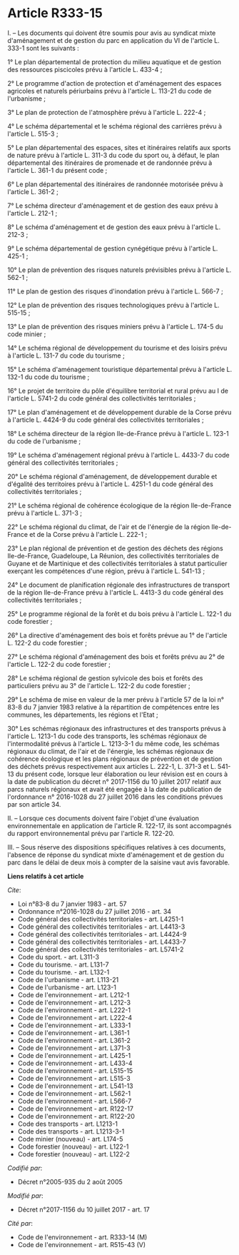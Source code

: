 # Article R333-15

I. – Les documents qui doivent être soumis pour avis au syndicat mixte d'aménagement et de gestion du parc en application du
VI de l'article L. 333-1 sont les suivants : 

1° Le plan départemental de protection du milieu aquatique et de gestion des ressources piscicoles prévu à l'article L.
433-4 ; 

2° Le programme d'action de protection et d'aménagement des espaces agricoles et naturels périurbains prévu à l'article L.
113-21 du code de l'urbanisme ; 

3° Le plan de protection de l'atmosphère prévu à l'article L. 222-4 ; 

4° Le schéma départemental et le schéma régional des carrières prévu à l'article L. 515-3 ; 

5° Le plan départemental des espaces, sites et itinéraires relatifs aux sports de nature prévu à l'article L. 311-3 du code
du sport ou, à défaut, le plan départemental des itinéraires de promenade et de randonnée prévu à l'article L. 361-1 du
présent code ; 

6° Le plan départemental des itinéraires de randonnée motorisée prévu à l'article L. 361-2 ; 

7° Le schéma directeur d'aménagement et de gestion des eaux prévu à l'article L. 212-1 ; 

8° Le schéma d'aménagement et de gestion des eaux prévu à l'article L. 212-3 ; 

9° Le schéma départemental de gestion cynégétique prévu à l'article L. 425-1 ; 

10° Le plan de prévention des risques naturels prévisibles prévu à l'article L. 562-1 ; 

11° Le plan de gestion des risques d'inondation prévu à l'article L. 566-7 ; 

12° Le plan de prévention des risques technologiques prévu à l'article L. 515-15 ; 

13° Le plan de prévention des risques miniers prévu à l'article L. 174-5 du code minier ; 

14° Le schéma régional de développement du tourisme et des loisirs prévu à l'article L. 131-7 du code du tourisme ; 

15° Le schéma d'aménagement touristique départemental prévu à l'article L. 132-1 du code du tourisme ; 

16° Le projet de territoire du pôle d'équilibre territorial et rural prévu au I de l'article L. 5741-2 du code général des
collectivités territoriales ; 

17° Le plan d'aménagement et de développement durable de la Corse prévu à l'article L. 4424-9 du code général des
collectivités territoriales ; 

18° Le schéma directeur de la région Ile-de-France prévu à l'article L. 123-1 du code de l'urbanisme ; 

19° Le schéma d'aménagement régional prévu à l'article L. 4433-7 du code général des collectivités territoriales ; 

20° Le schéma régional d'aménagement, de développement durable et d'égalité des territoires prévu à l'article L. 4251-1 du
code général des collectivités territoriales ; 

21° Le schéma régional de cohérence écologique de la région Ile-de-France prévu à l'article L. 371-3 ; 

22° Le schéma régional du climat, de l'air et de l'énergie de la région Ile-de-France et de la Corse prévu à l'article L.
222-1 ; 

23° Le plan régional de prévention et de gestion des déchets des régions Ile-de-France, Guadeloupe, La Réunion, des
collectivités territoriales de Guyane et de Martinique et des collectivités territoriales à statut particulier exerçant les
compétences d'une région, prévu à l'article L. 541-13 ; 

24° Le document de planification régionale des infrastructures de transport de la région Ile-de-France prévu à l'article L.
4413-3 du code général des collectivités territoriales ; 

25° Le programme régional de la forêt et du bois prévu à l'article L. 122-1 du code forestier ; 

26° La directive d'aménagement des bois et forêts prévue au 1° de l'article L. 122-2 du code forestier ; 

27° Le schéma régional d'aménagement des bois et forêts prévu au 2° de l'article L. 122-2 du code forestier ; 

28° Le schéma régional de gestion sylvicole des bois et forêts des particuliers prévu au 3° de l'article L. 122-2 du code
forestier ; 

29° Le schéma de mise en valeur de la mer prévu à l'article 57 de la loi n° 83-8 du 7 janvier 1983 relative à la répartition
de compétences entre les communes, les départements, les régions et l'Etat ; 

30° Les schémas régionaux des infrastructures et des transports prévus à l'article L. 1213-1 du code des transports, les
schémas régionaux de l'intermodalité prévus à l'article L. 1213-3-1 du même code, les schémas régionaux du climat, de l'air
et de l'énergie, les schémas régionaux de cohérence écologique et les plans régionaux de prévention et de gestion des déchets
prévus respectivement aux articles L. 222-1, L. 371-3 et L. 541-13 du présent code, lorsque leur élaboration ou leur révision
est en cours à la date de publication du décret n° 2017-1156 du 10 juillet 2017 relatif aux parcs naturels régionaux et avait
été engagée à la date de publication de l'ordonnance n° 2016-1028 du 27 juillet 2016 dans les conditions prévues par son
article 34. 

II. – Lorsque ces documents doivent faire l'objet d'une évaluation environnementale en application de l'article R. 122-17,
ils sont accompagnés du rapport environnemental prévu par l'article R. 122-20. 

III. – Sous réserve des dispositions spécifiques relatives à ces documents, l'absence de réponse du syndicat mixte
d'aménagement et de gestion du parc dans le délai de deux mois à compter de la saisine vaut avis favorable.

**Liens relatifs à cet article**

_Cite_:

  - Loi n°83-8 du 7 janvier 1983 - art. 57
  - Ordonnance n°2016-1028 du 27 juillet 2016 - art. 34
  - Code général des collectivités territoriales - art. L4251-1
  - Code général des collectivités territoriales - art. L4413-3
  - Code général des collectivités territoriales - art. L4424-9
  - Code général des collectivités territoriales - art. L4433-7
  - Code général des collectivités territoriales - art. L5741-2
  - Code du sport. - art. L311-3
  - Code du tourisme. - art. L131-7
  - Code du tourisme. - art. L132-1
  - Code de l'urbanisme - art. L113-21
  - Code de l'urbanisme - art. L123-1
  - Code de l'environnement - art. L212-1
  - Code de l'environnement - art. L212-3
  - Code de l'environnement - art. L222-1
  - Code de l'environnement - art. L222-4
  - Code de l'environnement - art. L333-1
  - Code de l'environnement - art. L361-1
  - Code de l'environnement - art. L361-2
  - Code de l'environnement - art. L371-3
  - Code de l'environnement - art. L425-1
  - Code de l'environnement - art. L433-4
  - Code de l'environnement - art. L515-15
  - Code de l'environnement - art. L515-3
  - Code de l'environnement - art. L541-13
  - Code de l'environnement - art. L562-1
  - Code de l'environnement - art. L566-7
  - Code de l'environnement - art. R122-17
  - Code de l'environnement - art. R122-20
  - Code des transports - art. L1213-1
  - Code des transports - art. L1213-3-1
  - Code minier (nouveau) - art. L174-5
  - Code forestier (nouveau) - art. L122-1
  - Code forestier (nouveau) - art. L122-2

_Codifié par_:

  - Décret n°2005-935 du 2 août 2005

_Modifié par_:

  - Décret n°2017-1156 du 10 juillet 2017 - art. 17

_Cité par_:

  - Code de l'environnement - art. R333-14 (M)
  - Code de l'environnement - art. R515-43 (V)
